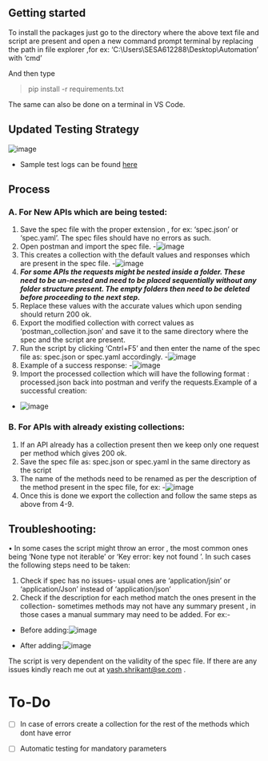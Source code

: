 ## Getting started
To install the packages just go to the directory where the above text file and script are present and open a new command prompt terminal by replacing the path in file explorer ,for ex: ‘C:\Users\SESA612288\Desktop\Automation’ with ‘cmd’

And then type 
>pip install -r requirements.txt

The same can also be done on a terminal in VS Code.

## Updated Testing Strategy
![image](https://user-images.githubusercontent.com/41529190/149934689-bb2ef8da-c481-455a-b72e-44f301094070.png)

- Sample test logs can be found [here](https://github.com/yashshrikant99/Automated-Testing/blob/master/Sample%20Test%20Logs%20-%20New.xlsx)
## Process
### A.	For New APIs which are being tested:

1.	Save the spec file with the proper extension , for ex: ‘spec.json’ or ‘spec.yaml’. The spec files should have no errors as such.
2.	Open postman and import the spec file. 
-![image](https://user-images.githubusercontent.com/41529190/149932000-54f54802-7376-4a0e-baef-f21aa30ca489.png)
3.	This creates a collection with the default values and responses which are present in the spec file.
-![image](https://user-images.githubusercontent.com/41529190/149932156-7da7445c-305c-49cf-b7a5-c72c7eb72de1.png)
4.	***For some APIs the requests might be nested inside a folder. These need to be un-nested and need to be placed sequentially without any folder structure present. The empty folders then need to be deleted before proceeding to the next step.***
5.	Replace these values with the accurate values which upon sending should return 200 ok.
6.	Export the modified collection with correct values as ‘postman_collection.json’ and save it to the same directory where the spec and the script are present.
7.	Run the script by clicking ‘Cntrl+F5’ and then enter the name of the spec file as: spec.json or spec.yaml accordingly. 
-![image](https://user-images.githubusercontent.com/41529190/149932452-195b1e3a-ca7a-47f4-8e29-aa989d881894.png) 
8.	Example of a success response:
-![image](https://user-images.githubusercontent.com/41529190/149932474-0e5c8eab-1cc1-4252-8ec6-ce85ca3ccfcb.png)
9.	Import the processed collection which will have the following format : <API Name> processed.json back into postman and verify the requests.Example of a successful creation:
- ![image](https://user-images.githubusercontent.com/41529190/149932498-b2136900-0b48-477f-bad9-f4eb1948770a.png)

### B.	For APIs with already existing collections:

1.	If an API already has a collection present then we keep only one request per method which gives 200 ok.
2.	Save the spec file as: spec.json or spec.yaml in the same directory as the script
3.	The name of the methods need to be renamed as per the description of the method present in the spec file, for ex:
-![image](https://user-images.githubusercontent.com/41529190/149932574-bb20b2d5-bb6b-48ac-8d50-8867025e6d5e.png)
4.	Once this is done we export the collection and follow the same steps as above from 4-9.

## Troubleshooting:
•	In some cases the script might throw an error , the most common ones being ‘None type not iterable’ or ‘Key error: key not found ’. In such cases the following steps need to be taken:
1.	Check if spec has no issues- usual ones are ‘application/jsin’ or ‘application/Json’ instead of ‘application/json’
2.	Check if the description for each method match the ones present in the collection- sometimes methods may not have any summary present , in those cases a manual summary may need to be added. For ex:-
- Before adding:![image](https://user-images.githubusercontent.com/41529190/149933155-e1e61617-a9ec-4ba2-b8fb-9cbe9026128b.png)

- After adding:![image](https://user-images.githubusercontent.com/41529190/149933256-445079a1-98b0-43a8-9a6c-5435b7d4e840.png)

The script is very dependent on the validity of the spec file. If there are any issues kindly reach me out at yash.shrikant@se.com .
  
# To-Do
- [ ] In case of errors create a collection for the rest of the methods which dont have error 
- [ ] Automatic testing for mandatory parameters


